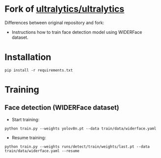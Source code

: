 # Fork of [ultralytics/ultralytics](https://github.com/ultralytics/ultralytics)

Differences between original repository and fork:

* Instructions how to train face detection model using WIDERFace dataset.

# Installation

```shell
pip install -r requirements.txt
```

# Training

## Face detection (WIDERFace dataset)

* Start training:

```shell
python train.py --weights yolov8n.pt --data train/data/widerface.yaml
```

* Resume training:

```shell
python train.py --weights runs/detect/train/weights/last.pt --data train/data/widerface.yaml --resume
```
